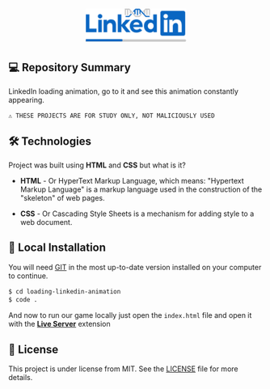 
<h1 align="center">
    <img src="./assets/icon-repo.png" alt="Loading LinkedIn" width="200px" />
</h1>

## 💻 Repository Summary

LinkedIn loading animation, go to it and see this animation constantly appearing.

```text
⚠ THESE PROJECTS ARE FOR STUDY ONLY, NOT MALICIOUSLY USED
```

## 🛠 Technologies

Project was built using **HTML** and **CSS** but what is it?

- **HTML** - Or HyperText Markup Language, which means: "Hypertext Markup Language" is a markup language used in the construction of the "skeleton" of web pages.

- **CSS** - Or Cascading Style Sheets is a mechanism for adding style to a web document.

## 🔨 Local Installation

You will need [GIT](https://git-scm.com/) in the most up-to-date version installed on your computer to continue.

```bash
$ cd loading-linkedin-animation
$ code .
```

And now to run our game locally just open the `index.html` file and open it with the **[Live Server](https://marketplace.visualstudio.com/items?itemName=ritwickdey.LiveServer)** extension

## 📖 License

This project is under license from MIT. See the [LICENSE](LICENSE.md) file for more details.

